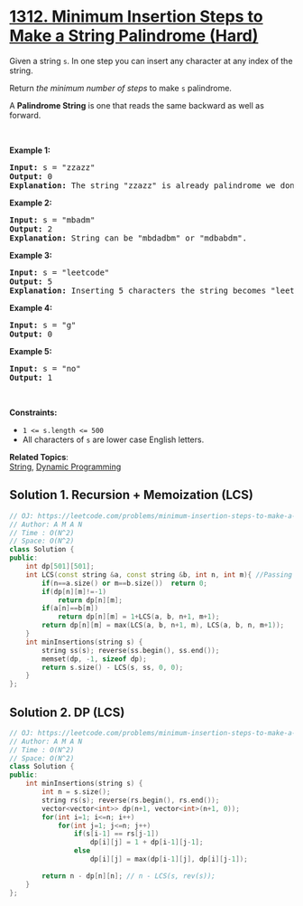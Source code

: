 # [1312. Minimum Insertion Steps to Make a String Palindrome (Hard)](https://leetcode.com/problems/minimum-insertion-steps-to-make-a-string-palindrome/)

<p>Given a string <code>s</code>. In one step you can insert any character at any index of the string.</p>

<p>Return <em>the minimum number of steps</em> to make <code>s</code>&nbsp;palindrome.</p>

<p>A&nbsp;<b>Palindrome String</b>&nbsp;is one that reads the same backward as well as forward.</p>

<p>&nbsp;</p>
<p><strong>Example 1:</strong></p>

<pre><strong>Input:</strong> s = "zzazz"
<strong>Output:</strong> 0
<strong>Explanation:</strong> The string "zzazz" is already palindrome we don't need any insertions.
</pre>

<p><strong>Example 2:</strong></p>

<pre><strong>Input:</strong> s = "mbadm"
<strong>Output:</strong> 2
<strong>Explanation:</strong> String can be "mbdadbm" or "mdbabdm".
</pre>

<p><strong>Example 3:</strong></p>

<pre><strong>Input:</strong> s = "leetcode"
<strong>Output:</strong> 5
<strong>Explanation:</strong> Inserting 5 characters the string becomes "leetcodocteel".
</pre>

<p><strong>Example 4:</strong></p>

<pre><strong>Input:</strong> s = "g"
<strong>Output:</strong> 0
</pre>

<p><strong>Example 5:</strong></p>

<pre><strong>Input:</strong> s = "no"
<strong>Output:</strong> 1
</pre>

<p>&nbsp;</p>
<p><strong>Constraints:</strong></p>

<ul>
	<li><code>1 &lt;= s.length &lt;= 500</code></li>
	<li>All characters of <code>s</code>&nbsp;are lower case English letters.</li>
</ul>


**Related Topics**:  
[String](https://leetcode.com/tag/string/), [Dynamic Programming](https://leetcode.com/tag/dynamic-programming/)

## Solution 1. Recursion + Memoization (LCS)

```cpp
// OJ: https://leetcode.com/problems/minimum-insertion-steps-to-make-a-string-palindrome/
// Author: A M A N
// Time : O(N^2)
// Space: O(N^2)
class Solution {
public:
    int dp[501][501];
    int LCS(const string &a, const string &b, int n, int m){ //Passing by reference is important to avoid TLE
        if(n==a.size() or m==b.size())  return 0;
        if(dp[n][m]!=-1)
            return dp[n][m];
        if(a[n]==b[m])
            return dp[n][m] = 1+LCS(a, b, n+1, m+1);
        return dp[n][m] = max(LCS(a, b, n+1, m), LCS(a, b, n, m+1));
    }
    int minInsertions(string s) {
        string ss(s); reverse(ss.begin(), ss.end());
        memset(dp, -1, sizeof dp);
        return s.size() - LCS(s, ss, 0, 0); 
    }
};
```

## Solution 2. DP (LCS)

```cpp
// OJ: https://leetcode.com/problems/minimum-insertion-steps-to-make-a-string-palindrome/
// Author: A M A N
// Time : O(N^2)
// Space: O(N^2)
class Solution {
public:
    int minInsertions(string s) {
        int n = s.size();
        string rs(s); reverse(rs.begin(), rs.end());
        vector<vector<int>> dp(n+1, vector<int>(n+1, 0));
        for(int i=1; i<=n; i++)
            for(int j=1; j<=n; j++)
                if(s[i-1] == rs[j-1])
                    dp[i][j] = 1 + dp[i-1][j-1];
                else
                    dp[i][j] = max(dp[i-1][j], dp[i][j-1]);
                    
        return n - dp[n][n]; // n - LCS(s, rev(s));
    }
};
```